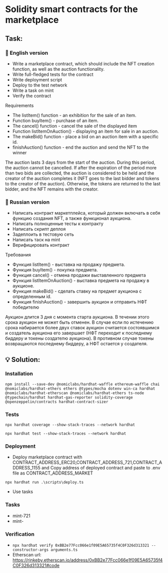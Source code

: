 # Solidity smart contracts for the marketplace

## Task:

### 📝 English version
- Write a marketplace contract, which should include the NFT creation function, as well as the auction functionality.
- Write full-fledged tests for the contract
- Write deployment script
- Deploy to the test network
- Write a task on mint
- Verify the contract

Requirements
- The listItem() function - an exhibition for the sale of an item.
- Function buyItem() - purchase of an item.
- The cancel() function - cancel the sale of the displayed item
- Function listItemOnAuction() - displaying an item for sale in an auction.
- The makeBid() function - place a bid on an auction item with a specific id.
- finishAuction() function - end the auction and send the NFT to the winner

The auction lasts 3 days from the start of the auction. During this period, the auction cannot be cancelled.
If after the expiration of the period more than two bids are collected, the auction is considered to be held and the creator of the auction
completes it (NFT goes to the last bidder and tokens to the creator of the auction).
Otherwise, the tokens are returned to the last bidder, and the NFT remains with the creator.

### 📝 Russian version
- Написать контракт маркетплейса, который должен включать в себя функцию создания NFT, а также функционал аукциона.
- Написать полноценные тесты к контракту
- Написать скрипт деплоя
- Задеплоить в тестовую сеть
- Написать таск на mint
- Верифицировать контракт

Требования
- Функция listItem() - выставка на продажу предмета.
- Функция buyItem() - покупка предмета.
- Функция cancel() - отмена продажи выставленного предмета
- Функция listItemOnAuction() - выставка предмета на продажу в аукционе.
- Функция makeBid() - сделать ставку на предмет аукциона с определенным id.
- Функция finishAuction() - завершить аукцион и отправить НФТ победителю

Аукцион длится 3 дня с момента старта аукциона. В течении этого срока аукцион не может быть отменен.
В случае если по истечению срока набирается более двух ставок аукцион считается состоявшимся и создатель аукциона 
его завершает (НФТ переходит к последнему биддеру и токены создателю аукциона). 
В противном случае токены возвращаются последнему биддеру, а НФТ остается у создателя.
## 💡 Solution:

### Installation
```shell
npm install --save-dev @nomiclabs/hardhat-waffle ethereum-waffle chai @nomiclabs/hardhat-ethers ethers @types/mocha dotenv win-ca hardhat @nomiclabs/hardhat-etherscan @nomiclabs/hardhat-ethers ts-node @typechain/hardhat hardhat-gas-reporter solidity-coverage @openzeppelin/contracts hardhat-contract-sizer
```

### Tests
```shell
npx hardhat coverage --show-stack-traces --network hardhat
```
```shell
npx hardhat test --show-stack-traces --network hardhat
```

### Deployment 
- Deploy marketplace contract with CONTRACT_ADDRESS_ERC20,CONTRACT_ADDRESS_721,CONTRACT_ADDRESS_1155 and Copy address of deployed contract and paste to .env file as CONTRACT_ADDRESS_MARKET
```shell
npx hardhat run .\scripts\deploy.ts
```

- Use tasks

### Tasks
- mint-721
- mint-

### Verification
- ```npx hardhat verify 0xBB2e77Fcc066e1f09E5A65735f4C0F326d313321 --constructor-args arguments.ts```
- Etherscan url: https://rinkeby.etherscan.io/address/0xBB2e77Fcc066e1f09E5A65735f4C0F326d313321#code

